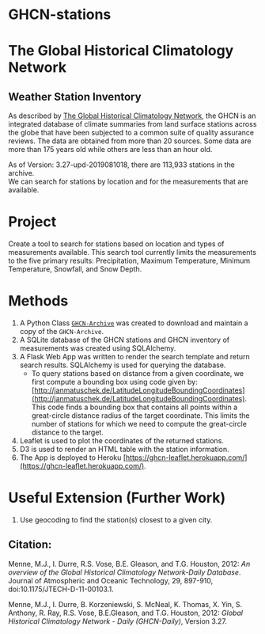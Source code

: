 # GHCN-stations

# The Global Historical Climatology Network
## Weather Station Inventory

As described by [The Global Historical Climatology Network](https://www.ncdc.noaa.gov/data-access/land-based-station-data/land-based-datasets/global-historical-climatology-network-ghcn), the GHCN is an integrated database of climate summaries 
from land surface stations across the 
globe that have been subjected to a common suite of quality assurance reviews. 
The data are obtained from more than 20 sources. Some data are more than 175 years old while 
others are less than an hour old.

As of Version: 3.27-upd-2019081018, there are 113,933 stations in the archive.  
We can search for stations by location and for the measurements that
are available. 

# Project
Create a tool to search for stations based on location and types of measurements available. This search tool currently 
limits the measurements to the five primary results: Precipitation, Maximum Temperature, Minimum Temperature, Snowfall, and Snow Depth.

# Methods
1.  A Python Class [`GHCN-Archive`](https://github.com/douglasdrake/GHCN-Archive) was created to download and maintain a copy of the `GHCN-Archive`.
2.  A SQLite database of the GHCN stations and GHCN inventory of measurements was created using SQLAlchemy. 
3.  A Flask Web App was written to render the search template and return search results.  SQLAlchemy is 
used for querying the database.
    *  To query stations based on distance from a given coordinate, we first compute a bounding box using code given by:
        [http://janmatuschek.de/LatitudeLongitudeBoundingCoordinates](http://janmatuschek.de/LatitudeLongitudeBoundingCoordinates).
        This code finds a bounding box that contains all points within a great-circle distance radius of the target coordinate.
        This limits the number of stations for which we need to compute the great-circle distance to the target.
4.  Leaflet is used to plot the coordinates of the returned stations.
5.  D3 is used to render an HTML table with the station information.
6.  The App is deployed to Heroku [https://ghcn-leaflet.herokuapp.com/](https://ghcn-leaflet.herokuapp.com/).


# Useful Extension (Further Work)
1.  Use geocoding to find the station(s) closest to a given city.

## Citation:
Menne, M.J., I. Durre, R.S. Vose, B.E. Gleason, and T.G. Houston, 2012:  *An overview 
of the Global Historical Climatology Network-Daily Database*.  Journal of Atmospheric 
and Oceanic Technology, 29, 897-910, doi:10.1175/JTECH-D-11-00103.1.

Menne, M.J., I. Durre, B. Korzeniewski, S. McNeal, K. Thomas, X. Yin, S. Anthony, R. Ray, 
R.S. Vose, B.E.Gleason, and T.G. Houston, 2012: *Global Historical Climatology Network - 
Daily (GHCN-Daily)*, Version 3.27.


